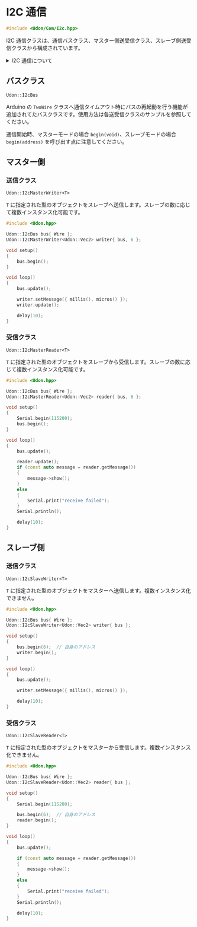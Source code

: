 # I2C 通信

```cpp
#include <Udon/Com/I2c.hpp>
```

I2C 通信クラスは、通信バスクラス、マスター側送受信クラス、スレーブ側送受信クラスから構成されています。

<details>
<summary> I2C 通信について </summary>

複数のデバイス間で通信を行う際の通信方式

### 用語

`バス` 通信線

`マスター` 通信を制御するデバイス (1 つのバスに通常 1 つ)

`スレーブ` マスターに従って通信を行うデバイス (1 つのバスに複数)

`アドレス` スレーブに割り当てる固有値

### 特徴

`同期通信`

`バス型通信` 複数のデバイスが同じバスを共有して通信

`マスタースレーブ方式` マスターがデータのやり取りを管理 スレーブ同士で通信することはできません。

### 通信イメージ

```mermaid
flowchart LR
    マスターマイコン --I2C--> 1[モータースレーブ]
    マスターマイコン --I2C--> 2[モータースレーブ]
    マスターマイコン <--I2C--> コントローラースレーブ
```

</details>

## バスクラス

`Udon::I2cBus`

Arduino の `TwoWire` クラスへ通信タイムアウト時にバスの再起動を行う機能が追加されてたバスクラスです。使用方法は各送受信クラスのサンプルを参照してください。

通信開始時、マスターモードの場合 `begin(void)`、スレーブモードの場合 `begin(address)` を呼び出す点に注意してください。

## マスター側

### 送信クラス

`Udon::I2cMasterWriter<T>`

`T` に指定された型のオブジェクトをスレーブへ送信します。スレーブの数に応じて複数インスタンス化可能です。

```cpp
#include <Udon.hpp>

Udon::I2cBus bus{ Wire };
Udon::I2cMasterWriter<Udon::Vec2> writer{ bus, 6 };

void setup()
{
    bus.begin();
}

void loop()
{
    bus.update();

    writer.setMessage({ millis(), micros() });
    writer.update();

    delay(10);
}
```

### 受信クラス

`Udon::I2cMasterReader<T>`

`T` に指定された型のオブジェクトをスレーブから受信します。スレーブの数に応じて複数インスタンス化可能です。

```cpp
#include <Udon.hpp>

Udon::I2cBus bus{ Wire };
Udon::I2cMasterReader<Udon::Vec2> reader{ bus, 6 };

void setup()
{
    Serial.begin(115200);
    bus.begin();
}

void loop()
{
    bus.update();

    reader.update();
    if (const auto message = reader.getMessage())
    {
        message->show();
    }
    else
    {
        Serial.print("receive failed");
    }
    Serial.println();

    delay(10);
}
```

## スレーブ側

### 送信クラス

`Udon::I2cSlaveWriter<T>`

`T` に指定された型のオブジェクトをマスターへ送信します。複数インスタンス化できません。

```cpp
#include <Udon.hpp>

Udon::I2cBus bus{ Wire };
Udon::I2cSlaveWriter<Udon::Vec2> writer{ bus };

void setup()
{
    bus.begin(6);  // 自身のアドレス
    writer.begin();
}

void loop()
{
    bus.update();

    writer.setMessage({ millis(), micros() });

    delay(10);
}
```

### 受信クラス

`Udon::I2cSlaveReader<T>`

`T` に指定された型のオブジェクトをマスターから受信します。複数インスタンス化できません。

```cpp
#include <Udon.hpp>

Udon::I2cBus bus{ Wire };
Udon::I2cSlaveReader<Udon::Vec2> reader{ bus };

void setup()
{
    Serial.begin(115200);

    bus.begin(6);  // 自身のアドレス
    reader.begin();
}

void loop()
{
    bus.update();

    if (const auto message = reader.getMessage())
    {
        message->show();
    }
    else
    {
        Serial.print("receive failed");
    }
    Serial.println();

    delay(10);
}
```
